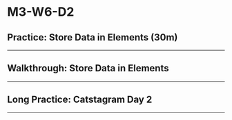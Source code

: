 # M3-W6-D2

## Practice: Store Data in Elements (30m)

---

## Walkthrough: Store Data in Elements

---

## Long Practice: Catstagram Day 2

---
